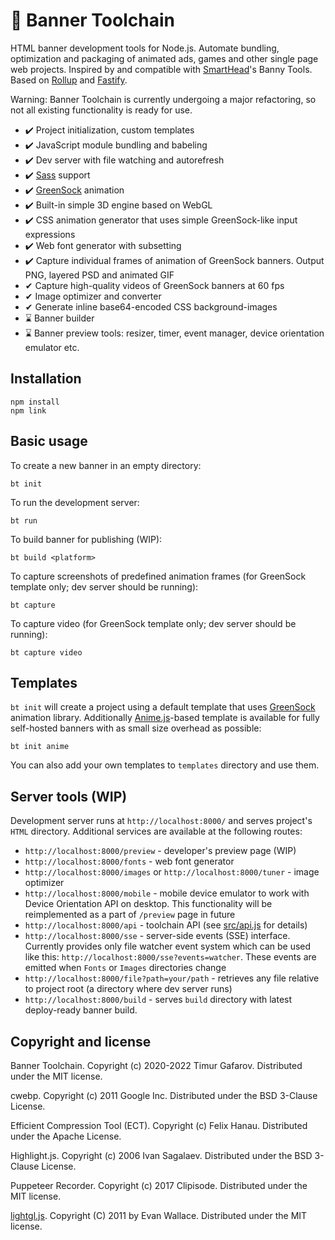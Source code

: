 # 🧰 Banner Toolchain
HTML banner development tools for Node.js. Automate bundling, optimization and packaging of animated ads, games and other single page web projects. Inspired by and compatible with [SmartHead](https://github.com/smarthead)'s Banny Tools. Based on [Rollup](https://rollupjs.org/) and [Fastify](https://www.fastify.io/).

Warning: Banner Toolchain is currently undergoing a major refactoring, so not all existing functionality is ready for use.

* ✔️ Project initialization, custom templates
* ✔️ JavaScript module bundling and babeling
* ✔️ Dev server with file watching and autorefresh
* ✔️ [Sass](https://sass-lang.com/) support
* ✔️ [GreenSock](https://greensock.com/) animation
* ✔️ Built-in simple 3D engine based on WebGL
* ✔️ CSS animation generator that uses simple GreenSock-like input expressions
* ✔️ Web font generator with subsetting
* ✔️ Capture individual frames of animation of GreenSock banners. Output PNG, layered PSD and animated GIF
* ️✔ Capture high-quality videos of GreenSock banners at 60 fps
* ✔ Image optimizer and converter
* ✔ Generate inline base64-encoded CSS background-images
* ⌛ Banner builder
* ⌛ Banner preview tools: resizer, timer, event manager, device orientation emulator etc.

## Installation
```
npm install
npm link
```

## Basic usage
To create a new banner in an empty directory:

`bt init`

To run the development server:

`bt run`

To build banner for publishing (WIP):

`bt build <platform>`

To capture screenshots of predefined animation frames (for GreenSock template only; dev server should be running):

`bt capture`

To capture video (for GreenSock template only; dev server should be running):

`bt capture video`

## Templates
`bt init` will create a project using a default template that uses [GreenSock](https://greensock.com/) animation library. Additionally [Anime.js](https://animejs.com/)-based template is available for fully self-hosted banners with as small size overhead as possible:

`bt init anime`

You can also add your own templates to `templates` directory and use them.

## Server tools (WIP)
Development server runs at `http://localhost:8000/` and serves project's `HTML` directory. Additional services are available at the following routes:
* `http://localhost:8000/preview` - developer's preview page (WIP)
* `http://localhost:8000/fonts` - web font generator
* `http://localhost:8000/images` or `http://localhost:8000/tuner` - image optimizer
* `http://localhost:8000/mobile` - mobile device emulator to work with Device Orientation API on desktop. This functionality will be reimplemented as a part of `/preview` page in future
* `http://localhost:8000/api` - toolchain API (see [src/api.js](https://github.com/gecko0307/bt/blob/master/src/api.js) for details)
* `http://localhost:8000/sse` - server-side events (SSE) interface. Currently provides only file watcher event system which can be used like this: `http://localhost:8000/sse?events=watcher`. These events are emitted when `Fonts` or `Images` directories change
* `http://localhost:8000/file?path=your/path` - retrieves any file relative to project root (a directory where dev server runs)
* `http://localhost:8000/build` - serves `build` directory with latest deploy-ready banner build.

## Copyright and license
Banner Toolchain. Copyright (c) 2020-2022 Timur Gafarov. Distributed under the MIT license.

cwebp. Copyright (c) 2011 Google Inc. Distributed under the BSD 3-Clause License.

Efficient Compression Tool (ECT). Copyright (c) Felix Hanau. Distributed under the Apache License.

Highlight.js. Copyright (c) 2006 Ivan Sagalaev. Distributed under the BSD 3-Clause License.

Puppeteer Recorder. Copyright (c) 2017 Clipisode. Distributed under the MIT license.

[lightgl.js](https://github.com/evanw/lightgl.js). Copyright (C) 2011 by Evan Wallace. Distributed under the MIT license.
